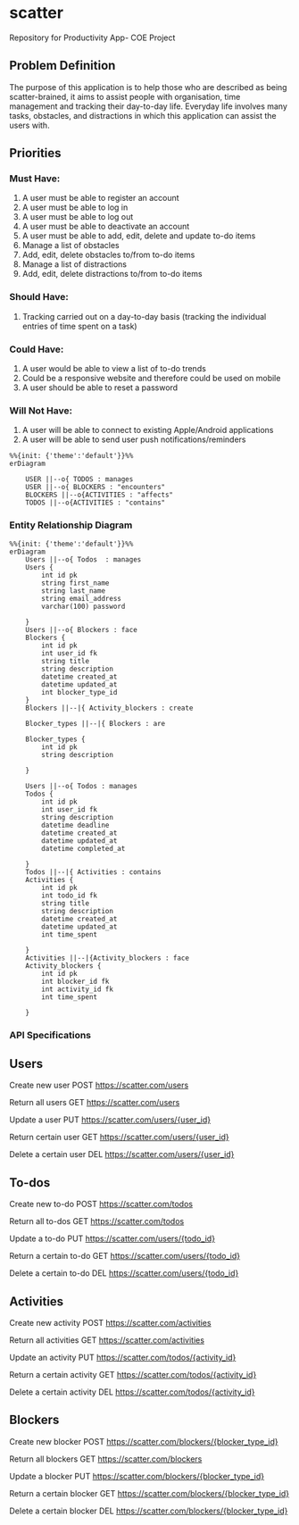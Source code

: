 # scatter
Repository for Productivity App- COE Project

## Problem Definition 


The purpose of this application is to help those who are described as being scatter-brained, it aims to assist people with organisation, time management and tracking their day-to-day life. Everyday life involves many tasks, obstacles, and distractions in which this application can assist the users with.


## Priorities 

### Must Have:

1. A user must be able to register an account
2. A user must be able to log in
3. A user must be able to log out
4. A user must be able to deactivate an account
5. A user must be able to add, edit, delete and update to-do items
6. Manage a list of obstacles
7. Add, edit, delete obstacles to/from to-do items
8. Manage a list of distractions
9. Add, edit, delete distractions to/from to-do items


### Should Have:

1. Tracking carried out on a day-to-day basis (tracking the individual entries of time spent on a task) 


### Could Have:

1. A user would be able to view a list of to-do trends
2. Could be a responsive website and therefore could be used on mobile
3. A user should be able to reset a password

### Will Not Have:

1. A user will be able to connect to existing Apple/Android applications 
2. A user will be able to send user push notifications/reminders



```mermaid
%%{init: {'theme':'default'}}%%
erDiagram
   
    USER ||--o{ TODOS : manages
    USER ||--o{ BLOCKERS : "encounters"
    BLOCKERS ||--o{ACTIVITIES : "affects"
    TODOS ||--o{ACTIVITIES : "contains"
```

### Entity Relationship Diagram

```mermaid
%%{init: {'theme':'default'}}%%
erDiagram
    Users ||--o{ Todos  : manages
    Users {
        int id pk 
        string first_name
        string last_name
        string email_address
        varchar(100) password

    }
    Users ||--o{ Blockers : face
    Blockers {
        int id pk 
        int user_id fk
        string title
        string description 
        datetime created_at
        datetime updated_at
        int blocker_type_id
    }
    Blockers ||--|{ Activity_blockers : create

    Blocker_types ||--|{ Blockers : are

    Blocker_types {
        int id pk 
        string description 
        
    }

    Users ||--o{ Todos : manages
    Todos {
        int id pk
        int user_id fk
        string description
        datetime deadline
        datetime created_at
        datetime updated_at
        datetime completed_at

    }
    Todos ||--|{ Activities : contains
    Activities {
        int id pk 
        int todo_id fk
        string title
        string description 
        datetime created_at
        datetime updated_at
        int time_spent

    }
    Activities ||--|{Activity_blockers : face
    Activity_blockers {
        int id pk 
        int blocker_id fk
        int activity_id fk
        int time_spent

    }
 ```

### API Specifications

## Users

Create new user
POST https://scatter.com/users

Return all users
GET https://scatter.com/users

Update a user
PUT https://scatter.com/users/{user_id}

Return certain user
GET https://scatter.com/users/{user_id}

Delete a certain user
DEL https://scatter.com/users/{user_id}


## To-dos

Create new to-do
POST https://scatter.com/todos

Return all to-dos
GET https://scatter.com/todos

Update a to-do
PUT https://scatter.com/users/{todo_id}

Return a certain to-do
GET https://scatter.com/users/{todo_id}

Delete a certain to-do
DEL https://scatter.com/users/{todo_id}


## Activities

Create new activity
POST https://scatter.com/activities

Return all activities
GET https://scatter.com/activities

Update an activity
PUT https://scatter.com/todos/{activity_id}

Return a certain activity
GET https://scatter.com/todos/{activity_id}

Delete a certain activity
DEL https://scatter.com/todos/{activity_id}


## Blockers

Create new blocker
POST https://scatter.com/blockers/{blocker_type_id}

Return all blockers
GET https://scatter.com/blockers

Update a blocker
PUT https://scatter.com/blockers/{blocker_type_id}

Return a certain blocker
GET https://scatter.com/blockers/{blocker_type_id}

Delete a certain blocker
DEL https://scatter.com/blockers/{blocker_type_id}


